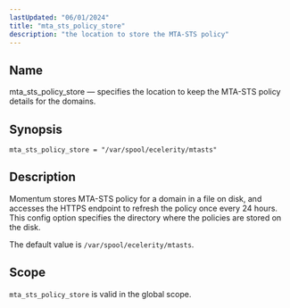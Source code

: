 ```yaml
---
lastUpdated: "06/01/2024"
title: "mta_sts_policy_store"
description: "the location to store the MTA-STS policy"
---
```


<a name="config.mta-sts-policy-store"></a>
## Name

mta_sts_policy_store — specifies the location to keep the MTA-STS policy details for the domains.

## Synopsis

`mta_sts_policy_store = "/var/spool/ecelerity/mtasts"`

## Description

Momentum stores MTA-STS policy for a domain in a file on disk, and accesses the HTTPS endpoint to refresh the
 policy once every 24 hours. This config option specifies the directory where the policies are stored
 on the disk.

The default value is `/var/spool/ecelerity/mtasts`.


## Scope

`mta_sts_policy_store` is valid in the global scope.
